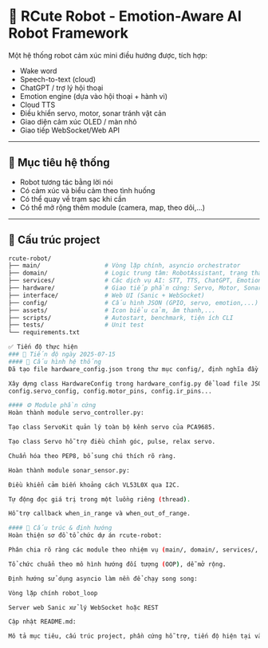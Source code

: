 # 🤖 RCute Robot - Emotion-Aware AI Robot Framework

Một hệ thống robot cảm xúc mini điều hướng được, tích hợp:
- Wake word
- Speech-to-text (cloud)
- ChatGPT / trợ lý hội thoại
- Emotion engine (dựa vào hội thoại + hành vi)
- Cloud TTS
- Điều khiển servo, motor, sonar tránh vật cản
- Giao diện cảm xúc OLED / màn nhỏ
- Giao tiếp WebSocket/Web API

---

## 🧠 Mục tiêu hệ thống

- Robot tương tác bằng lời nói
- Có cảm xúc và biểu cảm theo tình huống
- Có thể quay về trạm sạc khi cần
- Có thể mở rộng thêm module (camera, map, theo dõi,...)

---

## 📁 Cấu trúc project

```bash
rcute-robot/
├── main/                  # Vòng lặp chính, asyncio orchestrator
├── domain/                # Logic trung tâm: RobotAssistant, trạng thái, router
├── services/              # Các dịch vụ AI: STT, TTS, ChatGPT, Emotion
├── hardware/              # Giao tiếp phần cứng: Servo, Motor, Sonar, OLED
├── interface/             # Web UI (Sanic + WebSocket)
├── config/                # Cấu hình JSON (GPIO, servo, emotion,...)
├── assets/                # Icon biểu cảm, âm thanh,...
├── scripts/               # Autostart, benchmark, tiện ích CLI
├── tests/                 # Unit test
└── requirements.txt

✅ Tiến độ thực hiện
### 📅 Tiến độ ngày 2025-07-15
#### 📁 Cấu hình hệ thống
Đã tạo file hardware_config.json trong thư mục config/, định nghĩa đầy đủ các chân phần cứng bao gồm: touch, ir, motor, servo, screen, sonar.

Xây dựng class HardwareConfig trong hardware_config.py để load file JSON và truy cập từng thành phần bằng các thuộc tính như:
config.servo_config, config.motor_pins, config.ir_pins...

#### ⚙️ Module phần cứng
Hoàn thành module servo_controller.py:

Tạo class ServoKit quản lý toàn bộ kênh servo của PCA9685.

Tạo class Servo hỗ trợ điều chỉnh góc, pulse, relax servo.

Chuẩn hóa theo PEP8, bổ sung chú thích rõ ràng.

Hoàn thành module sonar_sensor.py:

Điều khiển cảm biến khoảng cách VL53L0X qua I2C.

Tự động đọc giá trị trong một luồng riêng (thread).

Hỗ trợ callback when_in_range và when_out_of_range.

#### 🧠 Cấu trúc & định hướng
Hoàn thiện sơ đồ tổ chức dự án rcute-robot:

Phân chia rõ ràng các module theo nhiệm vụ (main/, domain/, services/, hardware/, interface/,...).

Tổ chức chuẩn theo mô hình hướng đối tượng (OOP), dễ mở rộng.

Định hướng sử dụng asyncio làm nền để chạy song song:

Vòng lặp chính robot_loop

Server web Sanic xử lý WebSocket hoặc REST

Cập nhật README.md:

Mô tả mục tiêu, cấu trúc project, phần cứng hỗ trợ, tiến độ hiện tại và kế hoạch tiếp theo.

